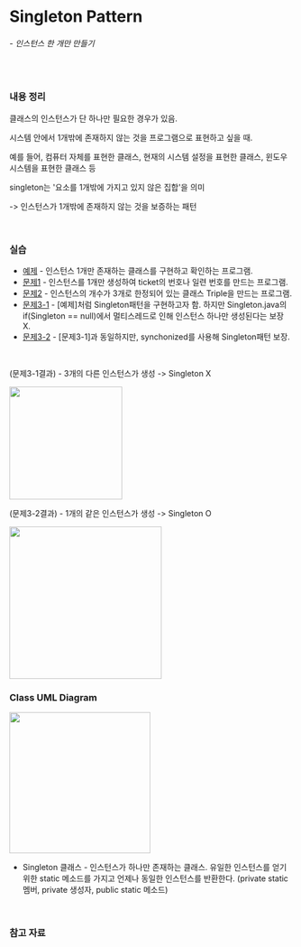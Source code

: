 # Singleton Pattern
###### - 인스턴스 한 개만 만들기
<br />

### 내용 정리

클래스의 인스턴스가 단 하나만 필요한 경우가 있음.

시스템 안에서 1개밖에 존재하지 않는 것을 프로그램으로 표현하고 싶을 때.

예를 들어, 컴퓨터 자체를 표현한 클래스, 현재의 시스템 설정을 표현한 클래스, 윈도우 시스템을 표현한 클래스 등

singleton는 '요소를 1개밖에 가지고 있지 않은 집합'을 의미

-> 인스턴스가 1개밖에 존재하지 않는 것을 보증하는 패턴

<br />

### 실습
* [예제](./Singleton_Sample) - 인스턴스 1개만 존재하는 클래스를 구현하고 확인하는 프로그램.
* [문제1](./Singleton_A1) - 인스턴스를 1개만 생성하여 ticket의 번호나 일련 번호를 만드는 프로그램.
* [문제2](./Singleton_A2) - 인스턴스의 개수가 3개로 한정되어 있는 클래스 Triple을 만드는 프로그램.
* [문제3-1](./Singleton_A3_1) - [예제]처럼 Singleton패턴을 구현하고자 함. 하지만 Singleton.java의 if(Singleton == null)에서 멀티스레드로 인해 인스턴스 하나만 생성된다는 보장 X.
* [문제3-2](./Singleton_A3_2) - [문제3-1]과 동일하지만, synchonized를 사용해 Singleton패턴 보장.
<br />

(문제3-1결과) - 3개의 다른 인스턴스가 생성 -> Singleton X

<img src="https://user-images.githubusercontent.com/35367660/114137391-1640b800-9947-11eb-9f8f-f891ea3a6ec1.PNG" width="200">

(문제3-2결과) - 1개의 같은 인스턴스가 생성 -> Singleton O

<img src="https://user-images.githubusercontent.com/35367660/114137392-16d94e80-9947-11eb-8878-74d4c4ab0245.PNG" width="270">

### Class UML Diagram
<img src="https://user-images.githubusercontent.com/35367660/117100778-9a078c00-adaf-11eb-9f9a-a3da081fd539.png" width="250">

* Singleton 클래스 - 인스턴스가 하나만 존재하는 클래스. 유일한 인스턴스를 얻기 위한 static 메소드를 가지고 언제나 동일한 인스턴스를 반환한다. (private static 멤버, private 생성자, public static 메소드)

<br />

### 참고 자료
